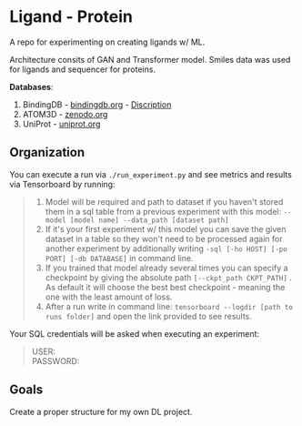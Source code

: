 # Ligand - Protein 
A repo for experimenting on creating ligands w/ ML.

Architecture consits of GAN and Transformer model. Smiles data was used for ligands and sequencer for proteins. 

**Databases**:

1. BindingDB - [bindingdb.org](https://www.bindingdb.org/rwd/bind/chemsearch/marvin/Download.jsp) - [Discription](https://www.bindingdb.org/bind/chemsearch/marvin/BindingDB-SDfile-Specification.pdf)
2. ATOM3D - [zenodo.org](https://zenodo.org/record/4914718#.Y7_vRafMKV6)
3. UniProt - [uniprot.org](https://www.uniprot.org/help/downloads#embeddings)


<h2> Organization </h2>

You can execute a run via `./run_experiment.py` and see metrics and results via Tensorboard by running:

> 1. Model will be required and path to dataset if you haven't stored them in a sql table from a previous experiment with this model:  `--model [model name] --data_path [dataset path]` <br>
> 2. If it's your first experiment w/ this model you can save the given dataset in a table so they won't need to be processed again for another experiment by additionally writing `-sql [-ho HOST] [-po PORT] [-db DATABASE]` in command line.
> 3. If you trained that model already several times you can specify a checkpoint by giving the absolute path `[--ckpt_path CKPT_PATH]` . As default it will choose the best best checkpoint - meaning the one with the least amount of loss.
> 3. After a run write in command line:
`tensorboard --logdir [path to runs folder]` and open the link provided to see results.

Your SQL credentials will be asked when executing an experiment:

> USER: <br>
> PASSWORD: <br>

<h2> Goals </h2>
Create a proper structure for my own DL project.
